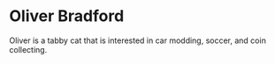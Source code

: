 # Oliver Bradford

Oliver is a tabby cat that is interested in car modding, soccer, and coin collecting.